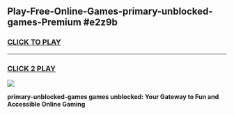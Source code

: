 
## Play-Free-Online-Games-primary-unblocked-games-Premium #e2z9b
<h3>
<a href="https://premium.freeplayer.one?title=primary-unblocked-games&ref=8M">CLICK TO PLAY</a></h3>
<hr>

<h3>
<a href="https://premium.freeplayer.one?title=primary-unblocked-games&ref=8M">CLICK 2 PLAY</a>
  
</h3>

<a href="https://premium.freeplayer.one?title=primary-unblocked-games&ref=8M"><img src="https://clearcache.store/games.png"></a>


**primary-unblocked-games games unblocked: Your Gateway to Fun and Accessible Online Gaming**
